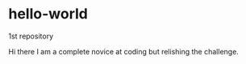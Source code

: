 # hello-world
1st repository

Hi there I am a complete novice at coding but relishing the challenge.


